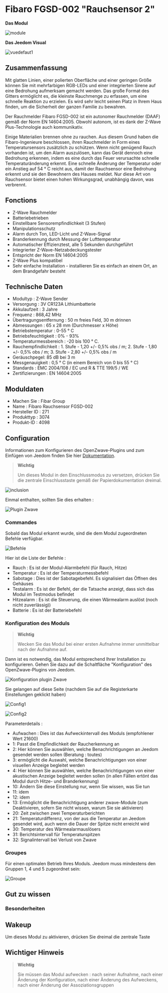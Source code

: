 # Fibaro FGSD-002 "Rauchsensor 2"

**Das Modul**

![module](images/fibaro.fgsd102/module.jpg)

**Das Jeedom Visual**

![vuedefaut1](images/fibaro.fgsd102/vuedefaut1.jpg)

## Zusammenfassung

Mit glatten Linien, einer polierten Oberfläche und einer geringen Größe können Sie mit mehrfarbigen RGB-LEDs und einer integrierten Sirene auf eine Bedrohung aufmerksam gemacht werden. Das große Format des Gitters ermöglicht es, die kleinste Rauchmenge zu erfassen, um eine schnelle Reaktion zu erzielen. Es wird sehr leicht seinen Platz in Ihrem Haus finden, um die Sicherheit der ganzen Familie zu bewahren.

Der Rauchmelder Fibaro FGSD-002 ist ein autonomer Rauchmelder (DAAF) gemäß der Norm EN 14604:2005. Obwohl autonom, ist es dank der Z-Wave Plus-Technologie auch kommunikativ.

Einige Materialien brennen ohne zu rauchen. Aus diesem Grund haben die Fibaro-Ingenieure beschlossen, ihren Rauchmelder in Form eines Temperatursensors zusätzlich zu schützen. Wenn nicht genügend Rauch vorhanden ist, um den Alarm auszulösen, kann das Gerät dennoch eine Bedrohung erkennen, indem es eine durch das Feuer verursachte schnelle Temperaturänderung erkennt. Eine schnelle Änderung der Temperatur oder ein Anstieg auf 54 ° C reicht aus, damit der Rauchsensor eine Bedrohung erkennt und sie den Bewohnern des Hauses meldet. Nur diese Art von Rauchsensor bietet einen hohen Wirkungsgrad, unabhängig davon, was verbrennt.

## Fonctions

-   Z-Wave Rauchmelder
-   Batteriebetrieben
-   Einstellbare Sensorempfindlichkeit (3 Stufen)
-   Manipulationsschutz
-   Alarm durch Ton, LED-Licht und Z-Wave-Signal
-   Branderkennung durch Messung der Lufttemperatur
-   Automatischer Effizienztest, alle 5 Sekunden durchgeführt
-   Integrierter Z-Wave-Netzabdeckungstester
-   Entspricht der Norm EN 14604:2005
-   Z-Wave Plus kompatibel
-   Sehr einfache Installation - installieren Sie es einfach an einem Ort, an dem Brandgefahr besteht

## Technische Daten

-   Modultyp : Z-Wave Sender
-   Versorgung : 3V CR123A Lithiumbatterie
-   Akkulaufzeit : 3 Jahre
-   Frequenz : 868,42 MHz
-   Übertragungsentfernung : 50 m freies Feld, 30 m drinnen
-   Abmessungen : 65 x 28 mm (Durchmesser x Höhe)
-   Betriebstemperatur : 0-55 ° C
-   Betriebsfeuchtigkeit : 0% - 93%
-   Temperaturmessbereich : -20 bis 100 ° C.
-   Rauchempfindlichkeit : 1. Stufe - 1,20 +/- 0,5% obs / m; 2. Stufe - 1,80 +/- 0,5% obs / m; 3. Stufe - 2,80 +/- 0,5% obs / m
-   Geräuschpegel: 85 dB bei 3 m
-   Messgenauigkeit : 0,5 ° C (in einem Bereich von 0 bis 55 ° C)
-   Standards : EMC 2004/108 / EC und R & TTE 199/5 / WE
-   Zertifizierungen : EN 14604:2005

## Moduldaten

-   Machen Sie : Fibar Group
-   Name : Fibaro Rauchsensor FGSD-002
-   Hersteller ID : 271
-   Produkttyp : 3074
-   Produkt-ID : 4098

## Configuration

Informationen zum Konfigurieren des OpenZwave-Plugins und zum Einfügen von Jeedom finden Sie hier [Dokumentation](https://doc.jeedom.com/de_DE/plugins/automation%20protocol/openzwave/).

> **Wichtig**
>
> Um dieses Modul in den Einschlussmodus zu versetzen, drücken Sie die zentrale Einschlusstaste gemäß der Papierdokumentation dreimal.

![inclusion](images/fibaro.fgsd102/inclusion.jpg)

Einmal enthalten, sollten Sie dies erhalten :

![Plugin Zwave](images/fibaro.fgsd102/information.jpg)

### Commandes

Sobald das Modul erkannt wurde, sind die dem Modul zugeordneten Befehle verfügbar.

![Befehle](images/fibaro.fgsd102/commandes.jpg)

Hier ist die Liste der Befehle :

-   Rauch : Es ist der Modul-Alarmbefehl (für Rauch, Hitze)
-   Temperatur : Es ist der Temperaturmessbefehl
-   Sabotage : Dies ist der Sabotagebefehl. Es signalisiert das Öffnen des Gehäuses
-   Testalarm : Es ist der Befehl, der die Tatsache anzeigt, dass sich das Modul im Testmodus befindet
-   Hitzealarm : Es ist die Steuerung, die einen Wärmealarm auslöst (noch nicht zuverlässig))
-   Batterie : Es ist der Batteriebefehl

### Konfiguration des Moduls

> **Wichtig**
>
> Wecken Sie das Modul bei einer ersten Aufnahme immer unmittelbar nach der Aufnahme auf.

Dann ist es notwendig, das Modul entsprechend Ihrer Installation zu konfigurieren. Gehen Sie dazu auf die Schaltfläche "Konfiguration" des OpenZwave-Plugins von Jeedom.

![Konfiguration plugin Zwave](images/plugin/bouton_configuration.jpg)

Sie gelangen auf diese Seite (nachdem Sie auf die Registerkarte Einstellungen geklickt haben)

![Config1](images/fibaro.fgsd102/config1.jpg)

![Config2](images/fibaro.fgsd102/config2.jpg)

Parameterdetails :

-   Aufwachen : Dies ist das Aufweckintervall des Moduls (empfohlener Wert 21600)
-   1: Passt die Empfindlichkeit der Raucherkennung an
-   2: Hier können Sie auswählen, welche Benachrichtigungen an Jeedom gesendet werden sollen (Beratung : toutes)
-   3: ermöglicht die Auswahl, welche Benachrichtigungen von einer visuellen Anzeige begleitet werden
-   4: Hier können Sie auswählen, welche Benachrichtigungen von einer akustischen Anzeige begleitet werden sollen (in allen Fällen ertönt das Modul durch Hitze- und Branderkennung)
-   10: Ändern Sie diese Einstellung nur, wenn Sie wissen, was Sie tun
-   11: idem
-   12: idem
-   13: Ermöglicht die Benachrichtigung anderer zwave-Module (zum Deaktivieren, sofern Sie nicht wissen, warum Sie sie aktivieren)
-   20: Zeit zwischen zwei Temperaturberichten
-   21: Temperaturdifferenz, von der aus die Temperatur an Jeedom gesendet wird, auch wenn die Dauer der Spitze nicht erreicht wird
-   30: Temperatur des Wärmealarmauslösers
-   31: Berichtsintervall für Temperaturspitzen
-   32: Signalintervall bei Verlust von Zwave

### Groupes

Für einen optimalen Betrieb Ihres Moduls. Jeedom muss mindestens den Gruppen 1, 4 und 5 zugeordnet sein:

![Groupe](images/fibaro.fgsd102/groupe.jpg)

## Gut zu wissen

### Besonderheiten

## Wakeup

Um dieses Modul zu aktivieren, drücken Sie dreimal die zentrale Taste

## Wichtiger Hinweis

> **Wichtig**
>
> Sie müssen das Modul aufwecken : nach seiner Aufnahme, nach einer Änderung der Konfiguration, nach einer Änderung des Aufweckens, nach einer Änderung der Assoziationsgruppen
